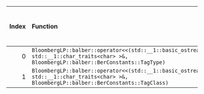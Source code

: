 |   Index | Function                                                                                                                                     |   Difference in number of lines |   Function size difference in bytes | Disassembly                                                |   Number of lines in `assume` build |   Number of bytes in `assume` build |   Number of lines in `none` build |   Number of bytes in `none` build |
|--------:|:---------------------------------------------------------------------------------------------------------------------------------------------|--------------------------------:|------------------------------------:|:-----------------------------------------------------------|------------------------------------:|------------------------------------:|----------------------------------:|----------------------------------:|
|       0 | `BloombergLP::balber::operator<<(std::__1::basic_ostream<char, std::__1::char_traits<char> >&, BloombergLP::balber::BerConstants::TagType)`  |                              -3 |                                   0 | [Assumed](0.assume.s), [Ignored](0.none.s), [Diff](0.diff) |                                  48 |                             4219440 |                                48 |                           4219456 |
|       1 | `BloombergLP::balber::operator<<(std::__1::basic_ostream<char, std::__1::char_traits<char> >&, BloombergLP::balber::BerConstants::TagClass)` |                              -4 |                                   0 | [Assumed](1.assume.s), [Ignored](1.none.s), [Diff](1.diff) |                                  80 |                             4219360 |                                80 |                           4219376 |